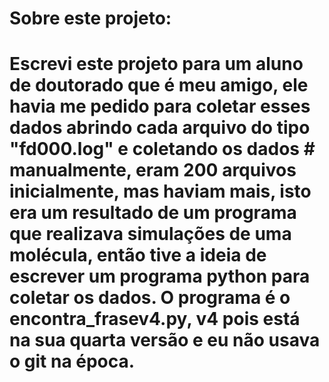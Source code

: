 # Sobre este projeto:

# Escrevi este projeto para um aluno de doutorado que é meu amigo, ele havia me pedido para coletar esses dados abrindo cada arquivo do tipo "fd000.log" e coletando os dados # manualmente, eram 200 arquivos inicialmente, mas haviam mais, isto era um resultado de um programa que realizava simulações de uma molécula, então tive a ideia de escrever um programa python para coletar os dados. O programa é o encontra_frasev4.py, v4 pois está na sua quarta versão e eu não usava o git na época.    
